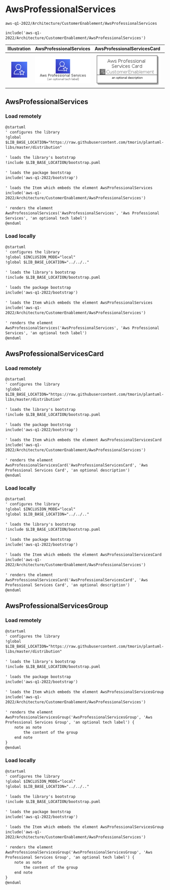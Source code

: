 # AwsProfessionalServices


```text
aws-q1-2022/Architecture/CustomerEnablement/AwsProfessionalServices
```

```text
include('aws-q1-2022/Architecture/CustomerEnablement/AwsProfessionalServices')
```



| Illustration | AwsProfessionalServices | AwsProfessionalServicesCard | AwsProfessionalServicesGroup |
| :---: | :---: | :---: | :---: |
| ![illustration for Illustration](../../../aws-q1-2022/Architecture/CustomerEnablement/AwsProfessionalServices.png) | ![illustration for AwsProfessionalServices](../../../aws-q1-2022/Architecture/CustomerEnablement/AwsProfessionalServices.Local.png) | ![illustration for AwsProfessionalServicesCard](../../../aws-q1-2022/Architecture/CustomerEnablement/AwsProfessionalServicesCard.Local.png) | ![illustration for AwsProfessionalServicesGroup](../../../aws-q1-2022/Architecture/CustomerEnablement/AwsProfessionalServicesGroup.Local.png) |




## AwsProfessionalServices

### Load remotely
```plantuml
@startuml
' configures the library
!global $LIB_BASE_LOCATION="https://raw.githubusercontent.com/tmorin/plantuml-libs/master/distribution"

' loads the library's bootstrap
!include $LIB_BASE_LOCATION/bootstrap.puml

' loads the package bootstrap
include('aws-q1-2022/bootstrap')

' loads the Item which embeds the element AwsProfessionalServices
include('aws-q1-2022/Architecture/CustomerEnablement/AwsProfessionalServices')

' renders the element
AwsProfessionalServices('AwsProfessionalServices', 'Aws Professional Services', 'an optional tech label')
@enduml
```

### Load locally
```plantuml
@startuml
' configures the library
!global $INCLUSION_MODE="local"
!global $LIB_BASE_LOCATION="../../.."

' loads the library's bootstrap
!include $LIB_BASE_LOCATION/bootstrap.puml

' loads the package bootstrap
include('aws-q1-2022/bootstrap')

' loads the Item which embeds the element AwsProfessionalServices
include('aws-q1-2022/Architecture/CustomerEnablement/AwsProfessionalServices')

' renders the element
AwsProfessionalServices('AwsProfessionalServices', 'Aws Professional Services', 'an optional tech label')
@enduml
```

## AwsProfessionalServicesCard

### Load remotely
```plantuml
@startuml
' configures the library
!global $LIB_BASE_LOCATION="https://raw.githubusercontent.com/tmorin/plantuml-libs/master/distribution"

' loads the library's bootstrap
!include $LIB_BASE_LOCATION/bootstrap.puml

' loads the package bootstrap
include('aws-q1-2022/bootstrap')

' loads the Item which embeds the element AwsProfessionalServicesCard
include('aws-q1-2022/Architecture/CustomerEnablement/AwsProfessionalServices')

' renders the element
AwsProfessionalServicesCard('AwsProfessionalServicesCard', 'Aws Professional Services Card', 'an optional description')
@enduml
```

### Load locally
```plantuml
@startuml
' configures the library
!global $INCLUSION_MODE="local"
!global $LIB_BASE_LOCATION="../../.."

' loads the library's bootstrap
!include $LIB_BASE_LOCATION/bootstrap.puml

' loads the package bootstrap
include('aws-q1-2022/bootstrap')

' loads the Item which embeds the element AwsProfessionalServicesCard
include('aws-q1-2022/Architecture/CustomerEnablement/AwsProfessionalServices')

' renders the element
AwsProfessionalServicesCard('AwsProfessionalServicesCard', 'Aws Professional Services Card', 'an optional description')
@enduml
```

## AwsProfessionalServicesGroup

### Load remotely
```plantuml
@startuml
' configures the library
!global $LIB_BASE_LOCATION="https://raw.githubusercontent.com/tmorin/plantuml-libs/master/distribution"

' loads the library's bootstrap
!include $LIB_BASE_LOCATION/bootstrap.puml

' loads the package bootstrap
include('aws-q1-2022/bootstrap')

' loads the Item which embeds the element AwsProfessionalServicesGroup
include('aws-q1-2022/Architecture/CustomerEnablement/AwsProfessionalServices')

' renders the element
AwsProfessionalServicesGroup('AwsProfessionalServicesGroup', 'Aws Professional Services Group', 'an optional tech label') {
    note as note
        the content of the group
    end note
}
@enduml
```

### Load locally
```plantuml
@startuml
' configures the library
!global $INCLUSION_MODE="local"
!global $LIB_BASE_LOCATION="../../.."

' loads the library's bootstrap
!include $LIB_BASE_LOCATION/bootstrap.puml

' loads the package bootstrap
include('aws-q1-2022/bootstrap')

' loads the Item which embeds the element AwsProfessionalServicesGroup
include('aws-q1-2022/Architecture/CustomerEnablement/AwsProfessionalServices')

' renders the element
AwsProfessionalServicesGroup('AwsProfessionalServicesGroup', 'Aws Professional Services Group', 'an optional tech label') {
    note as note
        the content of the group
    end note
}
@enduml
```

